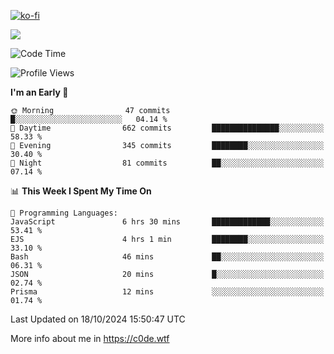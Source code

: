 [![ko-fi](https://ko-fi.com/img/githubbutton_sm.svg)](https://ko-fi.com/Z8Z4Y2LKX)

<a href="https://wakatime.com"><img src="https://wakatime.com/share/@c0dezin/b7f18a7c-ab3a-40b8-8bc7-b1b7bf71f1d6.svg" /></a>

<!--START_SECTION:waka-->
![Code Time](http://img.shields.io/badge/Code%20Time-129%20hrs%2015%20mins-blue)

![Profile Views](http://img.shields.io/badge/Profile%20Views-0-blue)

**I'm an Early 🐤** 

```text
🌞 Morning                47 commits          █░░░░░░░░░░░░░░░░░░░░░░░░   04.14 % 
🌆 Daytime                662 commits         ███████████████░░░░░░░░░░   58.33 % 
🌃 Evening                345 commits         ████████░░░░░░░░░░░░░░░░░   30.40 % 
🌙 Night                  81 commits          ██░░░░░░░░░░░░░░░░░░░░░░░   07.14 % 
```


📊 **This Week I Spent My Time On** 

```text
💬 Programming Languages: 
JavaScript               6 hrs 30 mins       █████████████░░░░░░░░░░░░   53.41 % 
EJS                      4 hrs 1 min         ████████░░░░░░░░░░░░░░░░░   33.10 % 
Bash                     46 mins             ██░░░░░░░░░░░░░░░░░░░░░░░   06.31 % 
JSON                     20 mins             █░░░░░░░░░░░░░░░░░░░░░░░░   02.74 % 
Prisma                   12 mins             ░░░░░░░░░░░░░░░░░░░░░░░░░   01.74 % 
```


 Last Updated on 18/10/2024 15:50:47 UTC
<!--END_SECTION:waka-->

More info about me in https://c0de.wtf
